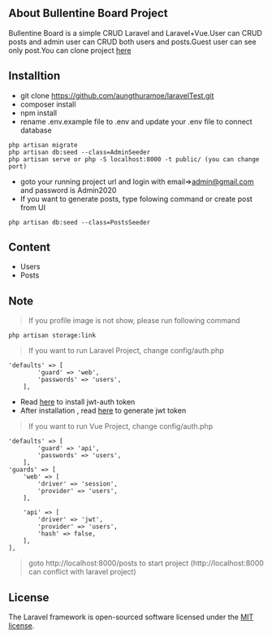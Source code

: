 ## About Bullentine Board Project

Bullentine Board  is a simple CRUD Laravel and Laravel+Vue.User can CRUD posts and admin user can CRUD both users and posts.Guest user can see only post.You can clone project  <a href="https://github.com/aungthuramoe/laravelTest.git" target="_blank">here</a>

## Installtion
- git clone https://github.com/aungthuramoe/laravelTest.git
- composer install
- npm install
- rename .env.example file to .env and update your .env file to connect database 
```shill
php artisan migrate
php artisan db:seed --class=AdminSeeder
php artisan serve or php -S localhost:8000 -t public/ (you can change port)
```
- goto your running project url and login with email=>admin@gmail.com and password is Admin2020 
- If you want to generate posts, type folowing command or create post from UI
```shill
php artisan db:seed --class=PostsSeeder
```
## Content
- Users
- Posts

## Note 
> If you profile image is not show, please run following command
```shell
php artisan storage:link
```
> If you want to run Laravel Project, change config/auth.php 
```shell
'defaults' => [
        'guard' => 'web',
        'passwords' => 'users',
    ],
```
- Read <a href="https://jwt-auth.readthedocs.io/en/develop/laravel-installation/" target="_blank">here</a> to install jwt-auth token
- After installation , read <a href="https://jwt-auth.readthedocs.io/en/develop/quick-start/" target="_blank">here</a> to generate jwt token
> If you want to run Vue Project, change config/auth.php
```shell
'defaults' => [
        'guard' => 'api',
        'passwords' => 'users',
    ],
'guards' => [
    'web' => [
        'driver' => 'session',
        'provider' => 'users',
    ],

    'api' => [
        'driver' => 'jwt',
        'provider' => 'users',
        'hash' => false,
    ],
],
```
> goto http://localhost:8000/posts to start project (http://localhost:8000 can conflict with laravel project)

## License

The Laravel framework is open-sourced software licensed under the [MIT license](https://opensource.org/licenses/MIT).

